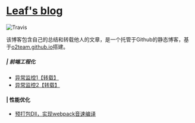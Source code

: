 # [Leaf's blog](https://leaf930814.github.io/blog/)
![Travis](https://travis-ci.org/leaf930814/leaf930814.github.io.svg?branch=master)

该博客包含自己的总结和转载他人的文章，是一个托管于Github的静态博客，基于[o2team.github.io](https://github.com/o2team/o2team.github.io)搭建。


##### | 前端工程化
- [异常监控1【转载】](https://github.com/happylindz/blog/issues/5)
- [异常监控2【转载】](https://blog.seosiwei.com/detail/19)

#### | 性能优化
- [预打包Dll，实现webpack音速编译](https://segmentfault.com/a/1190000007104372)
